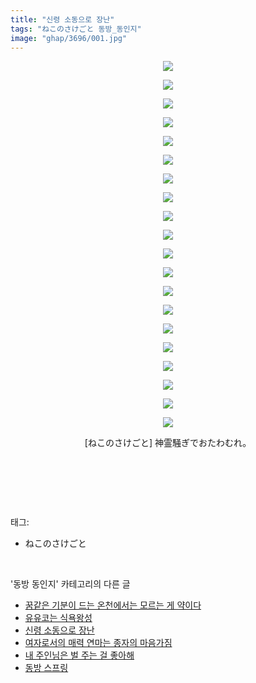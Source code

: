```yaml
---
title: "신령 소동으로 장난"
tags: "ねこのさけごと 동방_동인지"
image: "ghap/3696/001.jpg"
---
```

<div class="article">
<p style="text-align: center; clear: none; float: none;"><img src="{{ site.nasurl }}/ghap/3696/001.jpg"/></p>
<p style="text-align: center; clear: none; float: none;"><img src="{{ site.nasurl }}/ghap/3696/002.jpg"/></p>
<p style="text-align: center; clear: none; float: none;"><img src="{{ site.nasurl }}/ghap/3696/003.jpg"/></p>
<p style="text-align: center; clear: none; float: none;"><img src="{{ site.nasurl }}/ghap/3696/004.jpg"/></p>
<p style="text-align: center; clear: none; float: none;"><img src="{{ site.nasurl }}/ghap/3696/005.jpg"/></p>
<p style="text-align: center; clear: none; float: none;"><img src="{{ site.nasurl }}/ghap/3696/006.jpg"/></p>
<p style="text-align: center; clear: none; float: none;"><img src="{{ site.nasurl }}/ghap/3696/007.jpg"/></p>
<p style="text-align: center; clear: none; float: none;"><img src="{{ site.nasurl }}/ghap/3696/008.jpg"/></p>
<p style="text-align: center; clear: none; float: none;"><img src="{{ site.nasurl }}/ghap/3696/009.jpg"/></p>
<p style="text-align: center; clear: none; float: none;"><img src="{{ site.nasurl }}/ghap/3696/010.jpg"/></p>
<p style="text-align: center; clear: none; float: none;"><img src="{{ site.nasurl }}/ghap/3696/011.jpg"/></p>
<p style="text-align: center; clear: none; float: none;"><img src="{{ site.nasurl }}/ghap/3696/012.jpg"/></p>
<p style="text-align: center; clear: none; float: none;"><img src="{{ site.nasurl }}/ghap/3696/013.jpg"/></p>
<p style="text-align: center; clear: none; float: none;"><img src="{{ site.nasurl }}/ghap/3696/014.jpg"/></p>
<p style="text-align: center; clear: none; float: none;"><img src="{{ site.nasurl }}/ghap/3696/015.jpg"/></p>
<p style="text-align: center; clear: none; float: none;"><img src="{{ site.nasurl }}/ghap/3696/016.jpg"/></p>
<p style="text-align: center; clear: none; float: none;"><img src="{{ site.nasurl }}/ghap/3696/017.jpg"/></p>
<p style="text-align: center; clear: none; float: none;"><img src="{{ site.nasurl }}/ghap/3696/018.jpg"/></p>
<p style="text-align: center; clear: none; float: none;"><img src="{{ site.nasurl }}/ghap/3696/019.jpg"/></p>
<p style="text-align: center; clear: none; float: none;"><img src="{{ site.nasurl }}/ghap/3696/020.jpg"/></p>
<p style="text-align: center; clear: none; float: none;">[ねこのさけごと] 神霊騒ぎでおたわむれ。</p>
<p style="text-align: center; clear: none; float: none;"><br/></p>
<p><br/></p>
</div><br/>
<div class="tagTrail">
<p>태그: </p>
<ul>
<li>ねこのさけごと</li>
</ul>
</div><br/>
<div class="another">
<p>'동방 동인지' 카테고리의 다른 글</p>
<ul>
<li><a href="/2017-09-13-ghap_3698">꿈같은 기분이 드는 온천에서는 모르는 게 약이다</a></li>
<li><a href="/2017-09-13-ghap_3697">유유코는 식욕왕성</a></li>
<li><a href="/2017-09-13-ghap_3696">신령 소동으로 장난</a></li>
<li><a href="/2017-09-13-ghap_3695">여자로서의 매력 연마는 종자의 마음가짐</a></li>
<li><a href="/2017-09-13-ghap_3694">내 주인님은 벌 주는 걸 좋아해</a></li>
<li><a href="/2017-09-13-ghap_3693">동방 스프링</a></li>
</ul>
</div><br/>
<div class="cb_module cb_fluid">
<div class="cb_wrt cb_profile">
</div><!-- commentList close -->
</div><br/>
